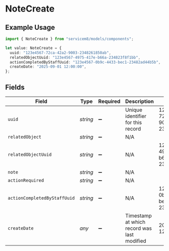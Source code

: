 # NoteCreate

## Example Usage

```typescript
import { NoteCreate } from "servicem8/models/components";

let value: NoteCreate = {
  uuid: "123e4567-72ca-42a2-9003-2348261850ab",
  relatedObjectUuid: "123e4567-4975-417e-b66a-234823f8f1bb",
  actionCompletedByStaffUuid: "123e4567-0b9c-4433-bec1-23482ad44b5b",
  createDate: "2025-09-01 12:00:00",
};
```

## Fields

| Field                                       | Type                                        | Required                                    | Description                                 | Example                                     |
| ------------------------------------------- | ------------------------------------------- | ------------------------------------------- | ------------------------------------------- | ------------------------------------------- |
| `uuid`                                      | *string*                                    | :heavy_minus_sign:                          | Unique identifier for this record           | 123e4567-72ca-42a2-9003-2348261850ab        |
| `relatedObject`                             | *string*                                    | :heavy_minus_sign:                          | N/A                                         |                                             |
| `relatedObjectUuid`                         | *string*                                    | :heavy_minus_sign:                          | N/A                                         | 123e4567-4975-417e-b66a-234823f8f1bb        |
| `note`                                      | *string*                                    | :heavy_minus_sign:                          | N/A                                         |                                             |
| `actionRequired`                            | *string*                                    | :heavy_minus_sign:                          | N/A                                         |                                             |
| `actionCompletedByStaffUuid`                | *string*                                    | :heavy_minus_sign:                          | N/A                                         | 123e4567-0b9c-4433-bec1-23482ad44b5b        |
| `createDate`                                | *any*                                       | :heavy_minus_sign:                          | Timestamp at which record was last modified | 2025-09-01 12:00:00                         |